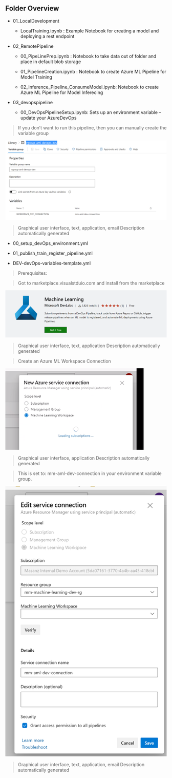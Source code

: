 Folder Overview
---------------

-   01_LocalDevelopment

    -   LocalTraining.ipynb : Example Notebook for creating a model and
        deploying a rest endpoint

-   02_RemotePipeline

    -   00_PipeLinePrep.ipynb : Notebook to take data out of folder and place in
        default blob storage

    -   01_PipelineCreation.ipynb : Notebook to create Azure ML Pipeline for
        Model Training

    -   02_Inference_Pipeline_ConsumeModel.ipynb: Notebook to create Azure ML
        Pipeline for Model Inferecing

-   03_devopspipeline

    -   00_DevOpsPipelineSetup.ipynb: Sets up an environment variable – update
        your AzureDevOps

>   If you don’t want to run this pipeline, then you can manually create the
>   variable group

![](media/798a9748d5d1f68225157cae6416902a.png)

>   Graphical user interface, text, application, email Description automatically
>   generated

-   00_setup_devOps_environment.yml

-   01_publish_train_register_pipeline.yml

-   DEV-devOps-variables-template.yml

>   Prerequisites:

>   Got to marketplace.visualstduio.com and install from the marketplace

![](media/a3ca59d432b0cb8f19e09c36a1a589ba.png)

>   Graphical user interface, text, application Description automatically
>   generated

>   Create an Azure ML Workspace Connection

![](media/c98d84b51a4927060b9345a666149fcb.png)

>   Graphical user interface, application Description automatically generated

>   This is set to: mm-aml-dev-connection in your environment variable group.

![](media/ab9727f7f1b4d7333d09059a899dad10.png)

>   Graphical user interface, text, application, email Description automatically
>   generated
